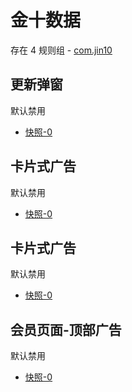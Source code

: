 # 金十数据

存在 4 规则组 - [com.jin10](/src/apps/com.jin10.ts)

## 更新弹窗

默认禁用

- [快照-0](https://i.gkd.li/import/12706043)

## 卡片式广告

默认禁用

- [快照-0](https://i.gkd.li/import/12706045)

## 卡片式广告

默认禁用

- [快照-0](https://i.gkd.li/import/12706047)

## 会员页面-顶部广告

默认禁用

- [快照-0](https://i.gkd.li/import/12706051)

